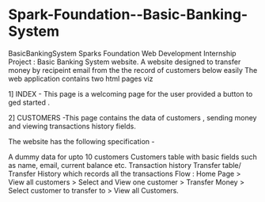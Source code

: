 # Spark-Foundation--Basic-Banking-System
BasicBankingSystem
Sparks Foundation Web Development Internship Project : Basic Banking System website. A website designed to transfer money by recipeint email from the the record of customers below easily The web application contains two html pages viz

1] INDEX - This page is a welcoming page for the user provided a button to ged started .

2] CUSTOMERS -This page contains the data of customers , sending money and viewing transactions history fields.

The website has the following specification -

A dummy data for upto 10 customers
Customers table with basic fields such as name, email, current balance etc.
Transaction history
Transfer table/ Transfer History which records all the transactions
Flow : Home Page > View all customers > Select and View one customer > Transfer Money > Select customer to transfer to > View all Customers.
